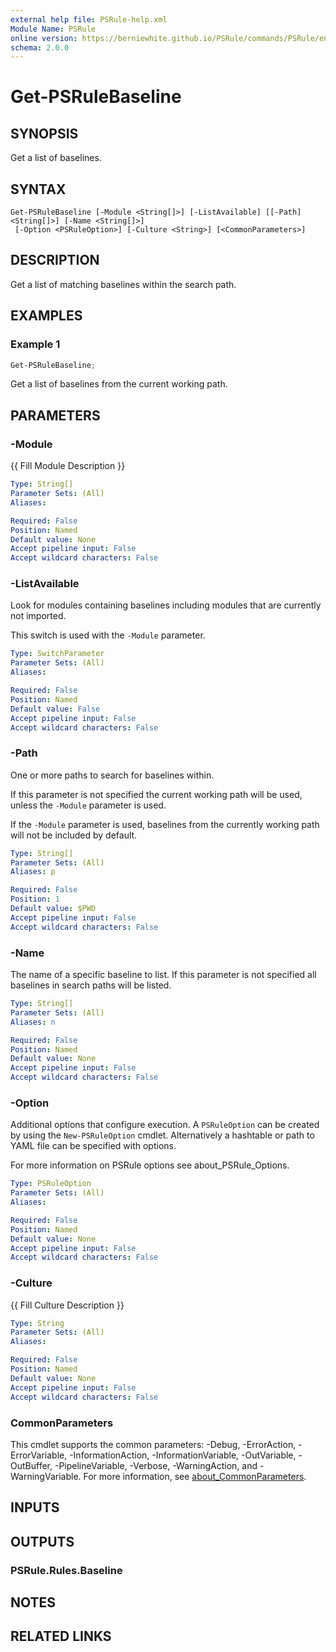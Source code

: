 ```yaml
---
external help file: PSRule-help.xml
Module Name: PSRule
online version: https://berniewhite.github.io/PSRule/commands/PSRule/en-US/Get-PSRuleBaseline.html
schema: 2.0.0
---
```


# Get-PSRuleBaseline

## SYNOPSIS

Get a list of baselines.

## SYNTAX

```
Get-PSRuleBaseline [-Module <String[]>] [-ListAvailable] [[-Path] <String[]>] [-Name <String[]>]
 [-Option <PSRuleOption>] [-Culture <String>] [<CommonParameters>]
```

## DESCRIPTION

Get a list of matching baselines within the search path.

## EXAMPLES

### Example 1

```powershell
Get-PSRuleBaseline;
```

Get a list of baselines from the current working path.

## PARAMETERS

### -Module

{{ Fill Module Description }}

```yaml
Type: String[]
Parameter Sets: (All)
Aliases:

Required: False
Position: Named
Default value: None
Accept pipeline input: False
Accept wildcard characters: False
```

### -ListAvailable

Look for modules containing baselines including modules that are currently not imported.

This switch is used with the `-Module` parameter.

```yaml
Type: SwitchParameter
Parameter Sets: (All)
Aliases:

Required: False
Position: Named
Default value: False
Accept pipeline input: False
Accept wildcard characters: False
```

### -Path

One or more paths to search for baselines within.

If this parameter is not specified the current working path will be used, unless the `-Module` parameter is used.

If the `-Module` parameter is used, baselines from the currently working path will not be included by default.

```yaml
Type: String[]
Parameter Sets: (All)
Aliases: p

Required: False
Position: 1
Default value: $PWD
Accept pipeline input: False
Accept wildcard characters: False
```

### -Name

The name of a specific baseline to list.
If this parameter is not specified all baselines in search paths will be listed.

```yaml
Type: String[]
Parameter Sets: (All)
Aliases: n

Required: False
Position: Named
Default value: None
Accept pipeline input: False
Accept wildcard characters: False
```

### -Option

Additional options that configure execution.
A `PSRuleOption` can be created by using the `New-PSRuleOption` cmdlet.
Alternatively a hashtable or path to YAML file can be specified with options.

For more information on PSRule options see about_PSRule_Options.

```yaml
Type: PSRuleOption
Parameter Sets: (All)
Aliases:

Required: False
Position: Named
Default value: None
Accept pipeline input: False
Accept wildcard characters: False
```

### -Culture

{{ Fill Culture Description }}

```yaml
Type: String
Parameter Sets: (All)
Aliases:

Required: False
Position: Named
Default value: None
Accept pipeline input: False
Accept wildcard characters: False
```

### CommonParameters

This cmdlet supports the common parameters: -Debug, -ErrorAction, -ErrorVariable, -InformationAction, -InformationVariable, -OutVariable, -OutBuffer, -PipelineVariable, -Verbose, -WarningAction, and -WarningVariable. For more information, see [about_CommonParameters](http://go.microsoft.com/fwlink/?LinkID=113216).

## INPUTS

## OUTPUTS

### PSRule.Rules.Baseline

## NOTES

## RELATED LINKS
